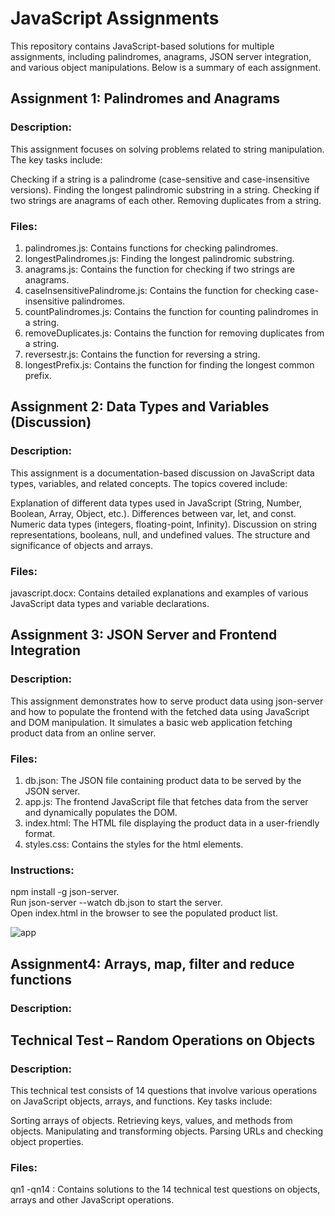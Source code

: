 
# JavaScript Assignments
This repository contains JavaScript-based solutions for multiple assignments, including palindromes, anagrams, JSON server integration, and various object manipulations.
Below is a summary of each assignment.

## Assignment 1: Palindromes and Anagrams
### Description:
This assignment focuses on solving problems related to string manipulation. The key tasks include:

Checking if a string is a palindrome (case-sensitive and case-insensitive versions).
Finding the longest palindromic substring in a string.
Checking if two strings are anagrams of each other.
Removing duplicates from a string.

### Files:
1. palindromes.js: Contains functions for checking palindromes.  
2. longestPalindromes.js: Finding the longest palindromic substring.  
3. anagrams.js: Contains the function for checking if two strings are anagrams.  
4. caseInsensitivePalindrome.js: Contains the function for checking case-insensitive palindromes.  
5. countPalindromes.js: Contains the function for counting palindromes in a string.  
6. removeDuplicates.js: Contains the function for removing duplicates from a string.  
7. reversestr.js: Contains the function for reversing a string.  
8. longestPrefix.js: Contains the function for finding the longest common prefix.  

## Assignment 2: Data Types and Variables (Discussion)
### Description:
This assignment is a documentation-based discussion on JavaScript data types, variables, and related concepts. The topics covered include:

Explanation of different data types used in JavaScript (String, Number, Boolean, Array, Object, etc.).
Differences between var, let, and const.
Numeric data types (integers, floating-point, Infinity).
Discussion on string representations, booleans, null, and undefined values.
The structure and significance of objects and arrays.

### Files:
javascript.docx: Contains detailed explanations and examples of various JavaScript data types and variable declarations.

## Assignment 3: JSON Server and Frontend Integration
### Description:
This assignment demonstrates how to serve product data using json-server and how to populate the frontend with the fetched data using JavaScript and DOM manipulation. It simulates a basic web application fetching product data from an online server.

### Files:
1. db.json: The JSON file containing product data to be served by the JSON server.  
2. app.js: The frontend JavaScript file that fetches data from the server and dynamically populates the DOM.  
3. index.html: The HTML file displaying the product data in a user-friendly format.  
4. styles.css: Contains the styles for the html elements.  

### Instructions:
npm install -g json-server.  
Run json-server --watch db.json to start the server.  
Open index.html in the browser to see the populated product list.

![app](https://github.com/user-attachments/assets/a6c2947d-42fb-43c7-b9e2-81eb6fe2662b)

## Assignment4: Arrays, map, filter and reduce functions    
### Description:    

## Technical Test – Random Operations on Objects
### Description:
This technical test consists of 14 questions that involve various operations on JavaScript objects, arrays, and functions. Key tasks include:

Sorting arrays of objects.
Retrieving keys, values, and methods from objects.
Manipulating and transforming objects.
Parsing URLs and checking object properties.

### Files:
qn1 -qn14 : Contains solutions to the 14 technical test questions on objects, arrays and other JavaScript operations.
